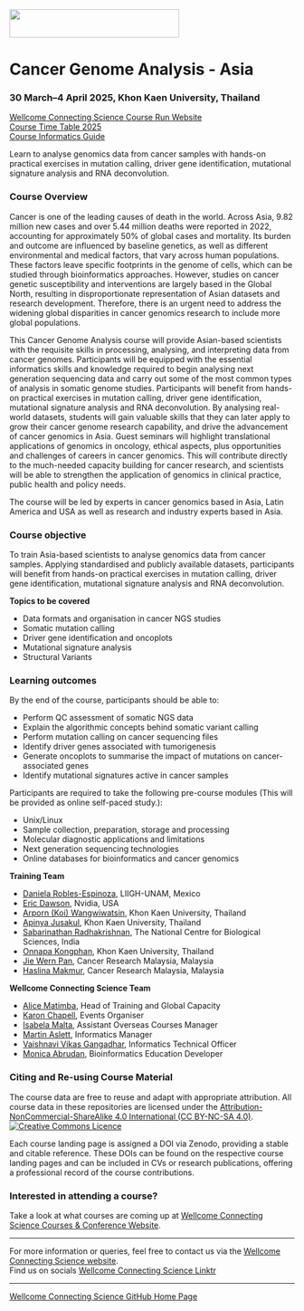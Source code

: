 <img src="https://coursesandconferences.wellcomeconnectingscience.org/wp-content/themes/wcc_courses_and_conferences/dist/assets/svg/logo.svg" width="300" height="50"> 

# Cancer Genome Analysis - Asia

### 30 March–4 April 2025, Khon Kaen University, Thailand

[Wellcome Connecting Science Course Run Website](https://coursesandconferences.wellcomeconnectingscience.org/event/cancer-genome-analysis-asia-20250330/) <br /> 
[Course Time Table 2025](https://github.com/WCSCourses/Cancer_Genome_Analysis_2025/blob/main/CGATimetable.pdf) <br /> 
[Course Informatics Guide](https://github.com/WCSCourses/Cancer_Genome_Analysis_2025/blob/main/CancerGenomeAnalysis_InformaticsGuide.md)

Learn to analyse genomics data from cancer samples with hands-on practical exercises in mutation calling, driver gene identification, mutational signature analysis and RNA deconvolution.

### Course Overview

Cancer is one of the leading causes of death in the world. Across Asia, 9.82 million new cases and over 5.44 million deaths were reported in 2022, accounting for approximately 50% of global cases and mortality. Its burden and outcome are influenced by baseline genetics, as well as different environmental and medical factors, that vary across human populations. These factors leave specific footprints in the genome of cells, which can be studied through bioinformatics approaches. However, studies on cancer genetic susceptibility and interventions are largely based in the Global North, resulting in disproportionate representation of Asian datasets and research development. Therefore, there is an urgent need to address the widening global disparities in cancer genomics research to include more global populations. 

This Cancer Genome Analysis course will provide Asian-based scientists with the requisite skills in processing, analysing, and interpreting data from cancer genomes. Participants will be equipped with the essential informatics skills and knowledge required to begin analysing next generation sequencing data and carry out some of the most common types of analysis in somatic genome studies. Participants will benefit from hands-on practical exercises in mutation calling, driver gene identification, mutational signature analysis and RNA deconvolution. By analysing real-world datasets, students will gain valuable skills that they can later apply to grow their cancer genome research capability, and drive the advancement of cancer genomics in Asia. Guest seminars will highlight translational applications of genomics in oncology, ethical aspects, plus opportunities and challenges of careers in cancer genomics. This will contribute directly to the much-needed capacity building for cancer research, and scientists will be able to strengthen the application of genomics in clinical practice, public health and policy needs. 

The course will be led by  experts in cancer genomics based in Asia, Latin America and USA as well as research and industry experts based in Asia.

### Course objective

To train Asia-based scientists to analyse genomics data from cancer samples. Applying standardised and publicly available datasets, participants will benefit from hands-on practical exercises in mutation calling, driver gene identification, mutational signature analysis and RNA deconvolution.

**Topics to be covered**

- Data formats and organisation in cancer NGS studies
- Somatic mutation calling
- Driver gene identification and oncoplots
- Mutational signature analysis
- Structural Variants

### Learning outcomes

By the end of the course, participants should be able to:

- Perform QC assessment of somatic NGS data
- Explain the algorithmic concepts behind somatic variant calling 
- Perform mutation calling on cancer sequencing files 
- Identify driver genes associated with tumorigenesis
- Generate oncoplots to summarise the impact of mutations on cancer-associated genes
- Identify mutational signatures active in cancer samples

Participants are required to take the following pre-course modules (This will be provided as online self-paced study.):

- Unix/Linux
- Sample collection, preparation, storage and processing
- Molecular diagnostic applications and limitations
- Next generation sequencing technologies
- Online databases for bioinformatics and cancer genomics

**Training Team**

- [Daniela Robles-Espinoza](http://www.liigh.unam.mx/drobles), LIIGH-UNAM, Mexico
- [Eric Dawson](https://www.erictdawson.com/), Nvidia, USA
- [Arporn (Koi) Wangwiwatsin](https://www.researchgate.net/profile/Arporn-koi-Wangwiwatsin), Khon Kaen University, Thailand
- [Apinya Jusakul](https://www.researchgate.net/profile/Apinya-Jusakul), Khon Kaen University, Thailand
- [Sabarinathan Radhakrishnan](https://www.ncbs.res.in/faculty/sabari), The National Centre for Biological Sciences, India
- [Onnapa Kongphan](https://www.kku.ac.th/), Khon Kaen University, Thailand
- [Jie Wern Pan](https://www.linkedin.com/in/jia-wern-pan/), Cancer Research Malaysia, Malaysia
- [Haslina Makmur](https://www.linkedin.com/in/haslina-makmur), Cancer Research Malaysia, Malaysia

**Wellcome Connecting Science Team**

- [Alice Matimba](https://uk.linkedin.com/in/alice-matimba-8805177), Head of Training and Global Capacity
- [Karon Chapell](https://www.wellcomeconnectingscience.org/person/chappell-karon/), Events Organiser
- [Isabela Malta](https://www.wellcomeconnectingscience.org/person/malta-isabela/), Assistant Overseas Courses Manager
- [Martin Aslett](https://coursesandconferences.wellcomeconnectingscience.org/about-us/the-team/), Informatics Manager
- [Vaishnavi Vikas Gangadhar](https://www.wellcomeconnectingscience.org/person/gangadhar-vaishnavi/), Informatics Technical Officer
- [Monica Abrudan](https://uk.linkedin.com/in/monica-abrudan-09bb34a), Bioinformatics Education Developer

### Citing and Re-using Course Material

The course data are free to reuse and adapt with appropriate attribution. All course data in these repositories are licensed under the <a rel="license" href="https://creativecommons.org/licenses/by-nc-sa/4.0/">Attribution-NonCommercial-ShareAlike 4.0 International (CC BY-NC-SA 4.0)</a>. <a rel="license" href="http://creativecommons.org/licenses/by/4.0/"><img alt="Creative Commons Licence" style="border-width:0" src="https://i.creativecommons.org/l/by-nc-sa/4.0/88x31.png" /></a><br /> 

Each course landing page is assigned a DOI via Zenodo, providing a stable and citable reference. These DOIs can be found on the respective course landing pages and can be included in CVs or research publications, offering a professional record of the course contributions.

### Interested in attending a course?

Take a look at what courses are coming up at [Wellcome Connecting Science Courses & Conference Website](https://coursesandconferences.wellcomeconnectingscience.org/our-events/).

---

For more information or queries, feel free to contact us via the [Wellcome Connecting Science website](https://coursesandconferences.wellcomeconnectingscience.org).<br /> 
Find us on socials [Wellcome Connecting Science Linktr](https://linktr.ee/eventswcs)

---

[Wellcome Connecting Science GitHub Home Page](https://github.com/WCSCourses) <br /> 
